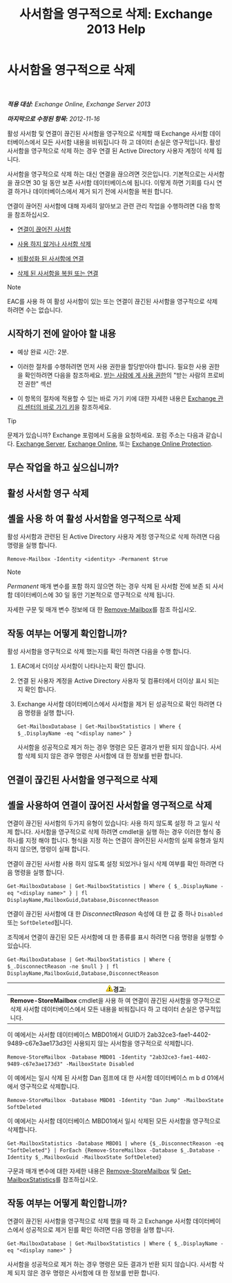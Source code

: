 ﻿---
title: '사서함을 영구적으로 삭제: Exchange 2013 Help'
TOCTitle: 사서함을 영구적으로 삭제
ms:assetid: df35765a-0bef-4561-9846-d91d69c0269c
ms:mtpsurl: https://technet.microsoft.com/ko-kr/library/JJ863440(v=EXCHG.150)
ms:contentKeyID: 50556095
ms.date: 05/22/2018
mtps_version: v=EXCHG.150
ms.translationtype: MT
---

# 사서함을 영구적으로 삭제

 

_**적용 대상:** Exchange Online, Exchange Server 2013_

_**마지막으로 수정된 항목:** 2012-11-16_

활성 사서함 및 연결이 끊긴된 사서함을 영구적으로 삭제할 때 Exchange 사서함 데이터베이스에서 모든 사서함 내용을 비워집니다 하 고 데이터 손실은 영구적입니다. 활성 사서함을 영구적으로 삭제 하는 경우 연결 된 Active Directory 사용자 계정이 삭제 됩니다.

사서함을 영구적으로 삭제 하는 대신 연결을 끊으려면 것은입니다. 기본적으로는 사서함을 끊으면 30 일 동안 보존 사서함 데이터베이스에 됩니다. 이렇게 하면 기회를 다시 연결 하거나 데이터베이스에서 제거 되기 전에 사서함을 복원 합니다.

연결이 끊어진 사서함에 대해 자세히 알아보고 관련 관리 작업을 수행하려면 다음 항목을 참조하십시오.

  - [연결이 끊어진 사서함](disconnected-mailboxes-exchange-2013-help.md)

  - [사용 하지 않거나 사서함 삭제](disable-or-delete-a-mailbox-exchange-2013-help.md)

  - [비활성화 된 사서함에 연결](connect-a-disabled-mailbox-exchange-2013-help.md)

  - [삭제 된 사서함을 복원 또는 연결](connect-or-restore-a-deleted-mailbox-exchange-2013-help.md)


> [!NOTE]
> EAC를 사용 하 여 활성 사서함이 있는 또는 연결이 끊긴된 사서함을 영구적으로 삭제 하려면 수는 없습니다.



## 시작하기 전에 알아야 할 내용

  - 예상 완료 시간: 2분.

  - 이러한 절차를 수행하려면 먼저 사용 권한을 할당받아야 합니다. 필요한 사용 권한을 확인하려면 다음을 참조하세요. [받는 사람에 게 사용 권한](recipients-permissions-exchange-2013-help.md)의 "받는 사람의 프로비전 권한" 섹션

  - 이 항목의 절차에 적용할 수 있는 바로 가기 키에 대한 자세한 내용은 [Exchange 관리 센터의 바로 가기 키](keyboard-shortcuts-in-the-exchange-admin-center-exchange-online-protection-help.md)을 참조하세요.


> [!TIP]
> 문제가 있습니까? Exchange 포럼에서 도움을 요청하세요. 포럼 주소는 다음과 같습니다. <A href="https://go.microsoft.com/fwlink/p/?linkid=60612">Exchange Server</A>, <A href="https://go.microsoft.com/fwlink/p/?linkid=267542">Exchange Online</A>, 또는 <A href="https://go.microsoft.com/fwlink/p/?linkid=285351">Exchange Online Protection</A>.



## 무슨 작업을 하고 싶으십니까?

## 활성 사서함 영구 삭제

## 셸을 사용 하 여 활성 사서함을 영구적으로 삭제

활성 사서함과 관련된 된 Active Directory 사용자 계정 영구적으로 삭제 하려면 다음 명령을 실행 합니다.

    Remove-Mailbox -Identity <identity> -Permanent $true


> [!NOTE]
> <EM>Permanent</EM> 매개 변수를 포함 하지 않으면 하는 경우 삭제 된 사서함 전에 보존 되 사서함 데이터베이스에 30 일 동안 기본적으로 영구적으로 삭제 됩니다.



자세한 구문 및 매개 변수 정보에 대 한 [Remove-Mailbox](https://technet.microsoft.com/ko-kr/library/aa995948\(v=exchg.150\))를 참조 하십시오.

## 작동 여부는 어떻게 확인합니까?

활성 사서함을 영구적으로 삭제 했는지를 확인 하려면 다음을 수행 합니다.

1.  EAC에서 더이상 사서함이 나타나는지 확인 합니다.

2.  연결 된 사용자 계정을 Active Directory 사용자 및 컴퓨터에서 더이상 표시 되는지 확인 합니다.

3.  Exchange 사서함 데이터베이스에서 사서함을 제거 된 성공적으로 확인 하려면 다음 명령을 실행 합니다.
    
        Get-MailboxDatabase | Get-MailboxStatistics | Where { $_.DisplayName -eq "<display name>" }
    
    사서함을 성공적으로 제거 하는 경우 명령은 모든 결과가 반환 되지 않습니다. 사서함 삭제 되지 않은 경우 명령은 사서함에 대 한 정보를 반환 합니다.

## 연결이 끊긴된 사서함을 영구적으로 삭제

## 셸을 사용하여 연결이 끊어진 사서함을 영구적으로 삭제

연결이 끊긴된 사서함의 두가지 유형이 있습니다: 사용 하지 않도록 설정 하 고 일시 삭제 합니다. 사서함을 영구적으로 삭제 하려면 cmdlet을 실행 하는 경우 이러한 형식 중 하나를 지정 해야 합니다. 형식을 지정 하는 연결이 끊어진된 사서함의 실제 유형과 일치 하지 않으면, 명령이 실패 합니다.

연결이 끊긴된 사서함 사용 하지 않도록 설정 되었거나 일시 삭제 여부를 확인 하려면 다음 명령을 실행 합니다.

    Get-MailboxDatabase | Get-MailboxStatistics | Where { $_.DisplayName -eq "<display name>" } | fl DisplayName,MailboxGuid,Database,DisconnectReason

연결이 끊긴된 사서함에 대 한 *DisconnectReason* 속성에 대 한 값 중 하나 `Disabled` 또는 `SoftDeleted`됩니다.

조직에서 연결이 끊긴된 모든 사서함에 대 한 종류를 표시 하려면 다음 명령을 실행할 수 있습니다.

    Get-MailboxDatabase | Get-MailboxStatistics | Where { $_.DisconnectReason -ne $null } | fl DisplayName,MailboxGuid,Database,DisconnectReason

<table>
<thead>
<tr class="header">
<th><img src="images/Bb125224.warning(EXCHG.150).gif" title="경고" alt="경고" />경고:</th>
</tr>
</thead>
<tbody>
<tr class="odd">
<td><strong>Remove-StoreMailbox</strong> cmdlet을 사용 하 여 연결이 끊긴된 사서함을 영구적으로 삭제 사서함 데이터베이스에서 모든 내용을 비워집니다 하 고 데이터 손실은 영구적입니다.</td>
</tr>
</tbody>
</table>


이 예에서는 사서함 데이터베이스 MBD01에서 GUID가 2ab32ce3-fae1-4402-9489-c67e3ae173d3인 사용되지 않는 사서함을 영구적으로 삭제합니다.

    Remove-StoreMailbox -Database MBD01 -Identity "2ab32ce3-fae1-4402-9489-c67e3ae173d3" -MailboxState Disabled

이 예에서는 일시 삭제 된 사서함 Dan 점프에 대 한 사서함 데이터베이스 m b d 01에서에서 영구적으로 삭제합니다.

    Remove-StoreMailbox -Database MBD01 -Identity "Dan Jump" -MailboxState SoftDeleted

이 예에서는 사서함 데이터베이스 MBD01에서 일시 삭제된 모든 사서함을 영구적으로 삭제합니다.

    Get-MailboxStatistics -Database MBD01 | where {$_.DisconnectReason -eq "SoftDeleted"} | ForEach {Remove-StoreMailbox -Database $_.Database -Identity $_.MailboxGuid -MailboxState SoftDeleted}

구문과 매개 변수에 대한 자세한 내용은 [Remove-StoreMailbox](https://technet.microsoft.com/ko-kr/library/ff829913\(v=exchg.150\)) 및 [Get-MailboxStatistics](https://technet.microsoft.com/ko-kr/library/bb124612\(v=exchg.150\))를 참조하십시오.

## 작동 여부는 어떻게 확인합니까?

연결이 끊긴된 사서함을 영구적으로 삭제 했을 때 하 고 Exchange 사서함 데이터베이스에서 성공적으로 제거 된를 확인 하려면 다음 명령을 실행 합니다.

    Get-MailboxDatabase | Get-MailboxStatistics | Where { $_.DisplayName -eq "<display name>" }

사서함을 성공적으로 제거 하는 경우 명령은 모든 결과가 반환 되지 않습니다. 사서함 삭제 되지 않은 경우 명령은 사서함에 대 한 정보를 반환 합니다.

